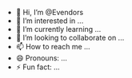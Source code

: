 - 👋 Hi, I’m @Evendors
- 👀 I’m interested in ...
- 🌱 I’m currently learning ...
- 💞️ I’m looking to collaborate on ...
- 📫 How to reach me ...
- 😄 Pronouns: ...
- ⚡ Fun fact: ...

<!---
Evendors/Evendors is a ✨ special ✨ repository because its `README.md` (this file) appears on your GitHub profile.
You can click the Preview link to take a look at your changes.
--->
